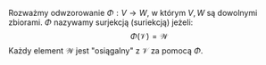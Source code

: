 Rozważmy odwzorowanie $\Phi: V\to W$, w którym $V, W$ są dowolnymi zbiorami. $\Phi$ nazywamy surjekcją (suriekcją) jeżeli:
$$
\Phi(\mathcal{V})=\mathcal{W}
$$
Każdy element $\mathcal{W}$ jest "osiągalny" z $\mathcal{V}$ za pomocą $\Phi$. 
